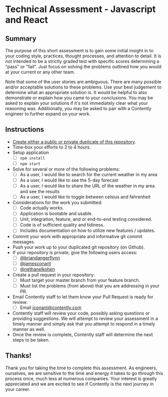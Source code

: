 # Technical Assessment - Javascript and React

## Summary

The purpose of this short assessment is to gain some initial insight in to your
coding style, practices, thought processes, and attention to detail. It is
_not_ intended to be a strictly graded test with specific scores determining
a "pass" or "fail". Just focus on solving the problems outlined how you would
at your current or any other team.

Note that some of the user stories are ambiguous. There are many possible and/or
acceptable solutions to these problems. Use your best judgement to determine
what an appropriate solution is. It would be helpful to also demonstrate or 
explain how you came to your conclusions. You may be asked to explain your
solutions if it's not immediately clear what your reasoning was. Additionally,
you may be asked to pair with a Contently engineer to further expand on your
work.

## Instructions

- [Create either a public or private duplicate of this repository](https://help.github.com/en/github/creating-cloning-and-archiving-repositories/duplicating-a-repository).
- Time-box your efforts to 2 to 4 hours.
- Setup application
    - [ ] `npm install`
    - [ ] `npm start`
- Solve for several or more of the following problems:
    - [ ] As a user, I would like to search for the current weather in my area
    - [ ] As a user, I would like to see the 5-day forecast
    - [ ] As a user, I would like to share the URL of the weather in my area 
        and see the results
    - [ ] As a user, I would like to toggle between celsius and fahrenheit
- Considerations for the work you submitted:
    - [ ] Code actually works.
    - [ ] Application is bootable and usable.
    - [ ] Unit, integration, feature, and or end-to-end testing considered.
    - [ ] Code is of sufficient quality and tidiness.
    - [ ] Includes documentation on how to utilize new features / updates.
- Commit your work with appropriate and informative git commit messages.
- Push your work up to your duplicated git repository (on Github).
- If your repository is private, give the following users access:
    - [ ] [@briandangerflynn](https://github.com/briandangerflynn)
    - [ ] [@jamesconant](https://github.com/jamesconant/)
    - [ ] [@nethanelkohen](https://github.com/nethanelkohen)
- Create a pull request in your repository:
    - [ ] Must target your master branch from your feature branch.
    - [ ] Must list the problems (from above) that you are addressing in your 
        PR.
- Email Contently staff to let them know your Pull Request is ready for review:
    - [ ] Email [jconant@contently.com](jconant@contently.com)
- Contently staff will review your code, possibly asking questions or providing
    suggestions. We will attempt to review your assessment in a timely manner
    and simply ask that you attempt to respond in a timely manner as well.
- Once the review is complete, Contently staff will determine the next steps to
    be taken.
    
## Thanks!

Thank you for taking the time to complete this assessment. As engineers,
ourselves, we are sensitive to the time and energy it takes to go through this
process once, much less at numerous companies. Your interest is greatly
appreciated and we are excited to see if Contently is the next journey in your
career.